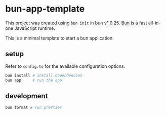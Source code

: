 # bun-app-template

This project was created using `bun init` in bun v1.0.25. [Bun](https://bun.sh) is a fast all-in-one JavaScript runtime.

This is a minimal template to start a bun application.

## setup

Refer to `config.ts` for the available configuration options.

```bash
bun install # install dependencies
bun app     # run the app
```

## development

```bash
bun format # run prettier
```
